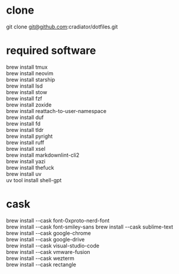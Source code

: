 # clone

git clone <git@github.com>:cradiator/dotfiles.git

# required software

brew install tmux  
brew install neovim  
brew install starship  
brew install lsd  
brew install stow  
brew install fzf  
brew install zoxide  
brew install reattach-to-user-namespace  
brew install duf  
brew install fd  
brew install tldr  
brew install pyright  
brew install ruff  
brew install xsel  
brew install markdownlint-cli2  
brew install yazi  
brew install thefuck  
brew install uv  
uv tool install shell-gpt

# cask

brew install --cask font-0xproto-nerd-font  
brew install --cask font-smiley-sans
brew install --cask sublime-text  
brew install --cask google-chrome  
brew install --cask google-drive  
brew install --cask visual-studio-code  
brew install --cask vmware-fusion  
brew install --cask wezterm  
brew install --cask rectangle  
